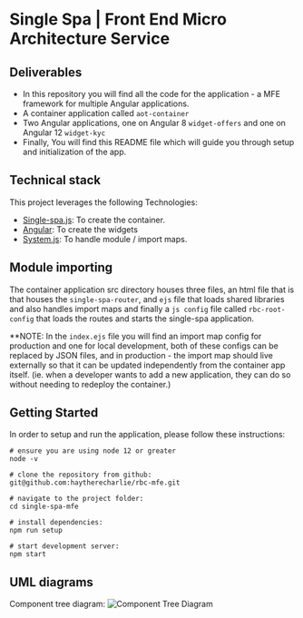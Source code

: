 # Single Spa | Front End Micro Architecture Service


## Deliverables
* In this repository you will find all the code for the application - a MFE framework for multiple Angular applications.
* A container application called `aot-container`
* Two Angular applications, one on Angular 8 `widget-offers` and one on Angular 12 `widget-kyc`
* Finally, You will find this README file which will guide you through setup and initialization of the app. 

## Technical stack
This project leverages the following Technologies:
* [Single-spa.js](https://single-spa.js.org/): To create the container.
* [Angular](https://angular.io/): To create the widgets
* [System.js](https://github.com/systemjs/systemjs): To handle module / import maps.

## Module importing

The container application src directory houses three files, an html file that is that houses the `single-spa-router`,
and `ejs` file that loads shared libraries and also handles import maps and finally a `js config` file called `rbc-root-config`
that loads the routes and starts the single-spa application.

**NOTE: In the `index.ejs` file you will find an import map config for production and one for local development, both of these 
configs can be replaced by JSON files, and in production - the import map should live externally so that it can be updated
independently from the container app itself. (ie. when a developer wants to add a new application, they can do so without needing
to redeploy the container.)

## Getting Started
In order to setup and run the application, please follow these instructions:
```
# ensure you are using node 12 or greater
node -v

# clone the repository from github:
git@github.com:haytherecharlie/rbc-mfe.git

# navigate to the project folder:
cd single-spa-mfe

# install dependencies:
npm run setup

# start development server:
npm start
```


## UML diagrams

Component tree diagram:
![Component Tree Diagram](https://raw.githubusercontent.com/haytherecharlie/rbc-mfe/master/diagram.png)
